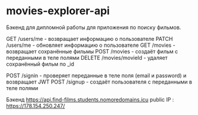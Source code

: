 # movies-explorer-api

Бэкенд для дипломной работы для приложения по поиску фильмов.

GET /users/me - возвращает информацию о пользователе 
PATCH /users/me - обновляет информацию о пользователе 
GET /movies - возвращает сохранённые фильмы
POST /movies - создаёт фильм с переданными в теле полями
DELETE /movies/movieId - удаляет сохранённый фильм по _id

POST /signin - проверяет переданные в теле поля (email и password) и возвращает JWT
POST /signup - создаёт пользователя с переданными в теле полями

Бэкенд https://api.find-films.students.nomoredomains.icu
public IP : https://178.154.250.247/
